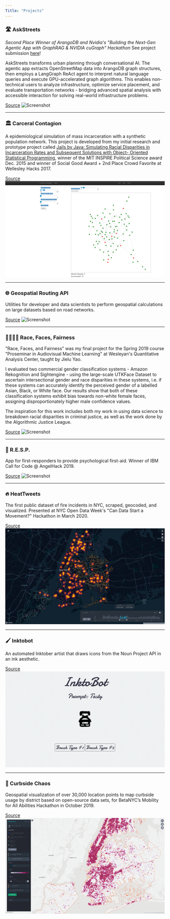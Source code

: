 ```yaml
---
Title: "Projects"
---
```

### 🛣️ AskStreets

*Second Place Winner of ArangoDB and Nvidia's "Building the Next-Gen Agentic App with GraphRAG & NVIDIA cuGraph" Hackathon*
See project submission [here](https://devpost.com/software/askstreets-querying-and-visualizing-street-networks)!

AskStreets transforms urban planning through conversational AI. The agentic app extracts OpenStreetMap data into ArangoDB graph structures, then employs a LangGraph ReAct agent to interpret natural language queries and execute GPU-accelerated graph algorithms. This enables non-technical users to analyze infrastructure, optimize service placement, and evaluate transportation networks - bridging advanced spatial analysis with accessible interaction for solving real-world infrastructure problems.

[Source](https://github.com/msradam/askstreets)
![Screenshot](https://d112y698adiu2z.cloudfront.net/photos/production/software_photos/003/315/052/datas/gallery.jpg)

---

### 🏛️ Carceral Contagion
A epidemiological simulation of mass incarceration with a synthetic population network.
This project is developed from my initial research and prototype project called [Jails by Java: Simulating Racial Disparities in Incarceration Rates and Subsequent Solutions with Object- Oriented Statistical Programming](https://www.semanticscholar.org/paper/Jails-by-Java%3A-Simulating-Racial-Disparities-in-and-Rahman-Schweitzer/0e859f3304d80e26ef75b9944250d46511b078bf), winner of the MIT INSPIRE Political Science award Dec. 2015 and winner of Social Good Award + 2nd Place Crowd Favorite at Wellesley Hacks 2017.

[Source](https://github.com/msradam/carceral-contagion)
![Screenshot](https://raw.githubusercontent.com/msradam/carceral-contagion/master/carceralcontagion_screenshot.png)

---

### 🌐 Geospatial Routing API
Utilities for developer and data scientists to perform geospatial calculations on large datasets based on road networks. 

[Source](https://github.com/msradam/magicbox-routing-api) 
![Screenshot](https://raw.githubusercontent.com/msradam/magicbox-routing-api/master/kepler_screenshot.png)

---

### 🫱🏽‍🫲🏾 Race, Faces, Fairness
"Race, Faces, and Fairness" was my final project for the Spring 2019 course "Proseminar in Audiovisual Machine Learning" at Wesleyan's Quantitative Analysis Center, taught by Jielu Yao.

I evaluated two commercial gender classification systems - Amazon Rekognition and Sightengine - using the large-scale UTKFace Dataset to ascertain intersectional gender and race disparities in these systems, i.e. if these systems can accurately identify the perceived gender of a labelled Asian, Black, or White face. Our results show that both of these classification systems exhibit bias towards non-white female faces, assigning disproportionately higher male confidence values.

The inspiration for this work includes both my work in using data science to breakdown racial disparities in criminal justice, as well as the work done by the Algorithmic Justice League.

[Source](https://github.com/msradam/race-faces-fairness) 
![Screenshot](https://susanqq.github.io/UTKFace/icon/samples.png)

---

### 💠 R.E.S.P.
App for first-responders to provide psychological first-aid. Winner of IBM Call for Code @ AngelHack 2019.

[Source](https://github.com/msradam/resp)
![Screenshot](https://raw.githubusercontent.com/msradam/resp-api/master/resp_screenshot.png)

---

### 🔥 HeatTweets
The first public dataset of fire incidents in NYC, scraped, geocoded, and visualized. Presented at NYC Open Data Week's "Can Data Start a Movement?" Hackathon in March 2020.

[Source](https://github.com/msradam/NYCFireData)
![Screenshot](https://github.com/msradam/NYCFireData/raw/master/visualizations/kepler_screenshot.png) 

---

### 🖌️ Inktobot
An automated Inktober artist that draws icons from the Noun Project API in an ink aesthetic.

[Source](https://github.com/msradam/inktobot)
![Screenshot](https://raw.githubusercontent.com/msradam/inktobot/master/screenshot.png)
 
--- 

### 🚕 Curbside Chaos
 Geospatial visualization of over 30,000 location points to map curbside usage by district based on open-source data sets, for BetaNYC’s Mobility for All Abilities Hackathon in October 2019.

[Source](https://github.com/msradam/curbside-chaos)
![Screenshot](https://github.com/msradam/curbside-chaos/blob/master/curbside-chaos-screenshot.png?raw=true)

